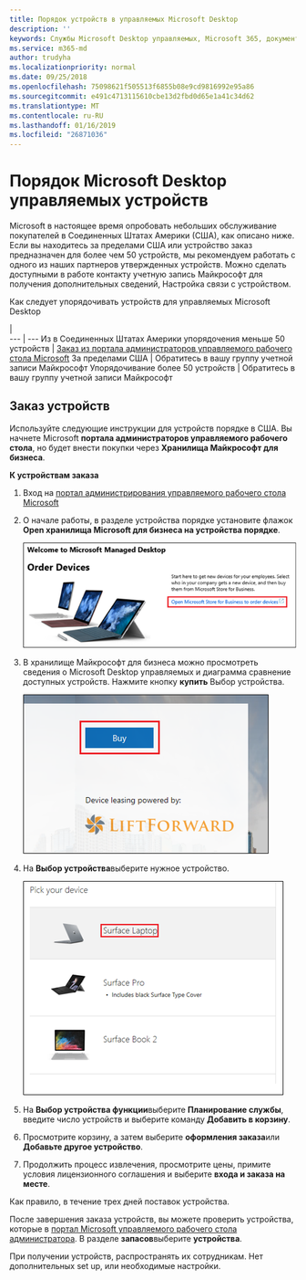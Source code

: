 ```yaml
---
title: Порядок устройств в управляемых Microsoft Desktop
description: ''
keywords: Службы Microsoft Desktop управляемых, Microsoft 365, документация
ms.service: m365-md
author: trudyha
ms.localizationpriority: normal
ms.date: 09/25/2018
ms.openlocfilehash: 75098621f505513f6855b08e9cd9816992e95a86
ms.sourcegitcommit: e491c4713115610cbe13d2fbd0d65e1a41c34d62
ms.translationtype: MT
ms.contentlocale: ru-RU
ms.lasthandoff: 01/16/2019
ms.locfileid: "26871036"
---
```

# <a name="order-microsoft-managed-desktop-devices"></a>Порядок Microsoft Desktop управляемых устройств

Microsoft в настоящее время опробовать небольших обслуживание покупателей в Соединенных Штатах Америки (США), как описано ниже. Если вы находитесь за пределами США или устройство заказ предназначен для более чем 50 устройств, мы рекомендуем работать с одного из наших партнеров утвержденных устройств. Можно сделать доступными в работе контакту учетную запись Майкрософт для получения дополнительных сведений, Настройка связи с устройством.

Как следует упорядочивать устройств для управляемых Microsoft Desktop

  |   
 --- | ---
Из в Соединенных Штатах Америки упорядочения меньше 50 устройств | [Заказ из портала администраторов управляемого рабочего стола Microsoft](https://aka.ms/mmdportal)
За пределами США | Обратитесь в вашу группу учетной записи Майкрософт
Упорядочивание более 50 устройств | Обратитесь в вашу группу учетной записи Майкрософт

## <a name="order-devices"></a>Заказ устройств
Используйте следующие инструкции для устройств порядке в США. Вы начнете Microsoft **портала администраторов управляемого рабочего стола**, но будет внести покупки через **Хранилища Майкрософт для бизнеса**. 

 **К устройствам заказа**
 1. Вход на [портал администрирования управляемого рабочего стола Microsoft](https://aka.ms/mmdportal)
 2. О начале работы, в разделе устройства порядке установите флажок **Open хранилища Microsoft для бизнеса на устройства порядке**.
 
    ![Приступая к работе, упорядочивать устройств](images/mmd-order-devices.png)
    
3. В хранилище Майкрософт для бизнеса можно просмотреть сведения о Microsoft Desktop управляемых и диаграмма сравнение доступных устройств. Нажмите кнопку **купить** Выбор устройства. 

    ![Хранилище для бизнеса, приобретение](images/msfb-buy.png)

4. На **Выбор устройства**выберите нужное устройство. 

    ![Хранилище для бизнеса, выбор устройства](images/msfb-pick-device.png)

5. На **Выбор устройства функции**выберите **Планирование службы**, введите число устройств и выберите команду **Добавить в корзину**.

6. Просмотрите корзину, а затем выберите **оформления заказа**или **Добавьте другое устройство**. 

7. Продолжить процесс извлечения, просмотрите цены, примите условия лицензионного соглашения и выберите **входа и заказа на месте**. 

Как правило, в течение трех дней поставок устройства. 

После завершения заказа устройств, вы можете проверить устройства, которые в [портал Microsoft управляемого рабочего стола администратора](https://aka.ms/mmdportal). В разделе **запасов**выберите **устройства**. 

При получении устройств, распространять их сотрудникам. Нет дополнительных set up, или необходимые настройки. 

